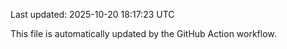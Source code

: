 Last updated: 2025-10-20 18:17:23 UTC

This file is automatically updated by the GitHub Action workflow.
